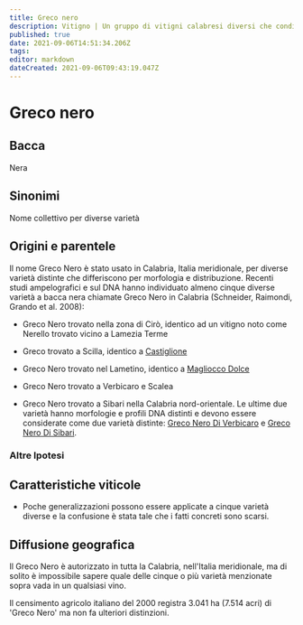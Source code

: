 ```yaml
---
title: Greco nero
description: Vitigno | Un gruppo di vitigni calabresi diversi che condividono confusamente un nome
published: true
date: 2021-09-06T14:51:34.206Z
tags: 
editor: markdown
dateCreated: 2021-09-06T09:43:19.047Z
---
```


# Greco nero

## Bacca
Nera
## Sinonimi
Nome collettivo per diverse varietà

## Origini e parentele
Il nome Greco Nero è stato usato in Calabria, Italia meridionale, per diverse varietà distinte che differiscono per morfologia e distribuzione. Recenti studi ampelografici e sul DNA hanno individuato almeno cinque diverse varietà a bacca nera chiamate Greco Nero in Calabria (Schneider, Raimondi, Grando et al. 2008):

- Greco Nero trovato nella zona di Cirò, identico ad un vitigno noto come Nerello trovato vicino a Lamezia Terme
- Greco trovato a Scilla, identico a [Castiglione](/vitigni/castiglione)
- Greco Nero trovato nel Lametino, identico a [Magliocco Dolce](/vitigni/magliocco-dolce)

- Greco Nero trovato a Verbicaro e Scalea
- Greco Nero trovato a Sibari nella Calabria nord-orientale.
Le ultime due varietà hanno morfologie e profili DNA distinti e devono essere considerate come due varietà distinte: [Greco Nero Di Verbicaro](/vitigni/Italia/greco-nero-di-verbicaro) e [Greco Nero Di Sibari](/vitigni/Italia/greco-nero-di-sibari).

### Altre Ipotesi

## Caratteristiche viticole
- Poche generalizzazioni possono essere applicate a cinque varietà diverse e la confusione è stata tale che i fatti concreti sono scarsi.

## Diffusione geografica
Il Greco Nero è autorizzato in tutta la Calabria, nell'Italia meridionale, ma di solito è impossibile sapere quale delle cinque o più varietà menzionate sopra vada in un qualsiasi vino.

Il censimento agricolo italiano del 2000 registra 3.041 ha (7.514 acri) di 'Greco Nero' ma non fa ulteriori distinzioni.